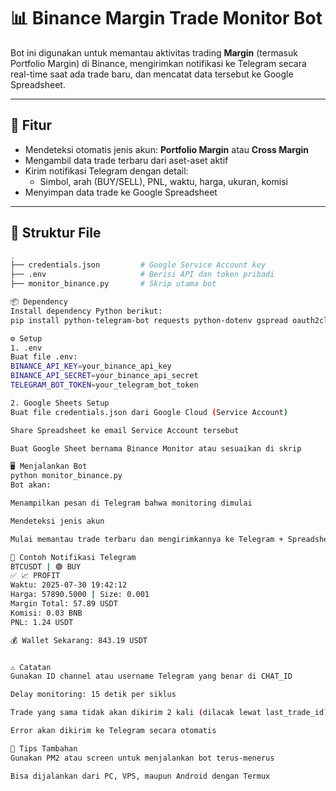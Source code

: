 # 📊 Binance Margin Trade Monitor Bot

Bot ini digunakan untuk memantau aktivitas trading **Margin** (termasuk Portfolio Margin) di Binance, mengirimkan notifikasi ke Telegram secara real-time saat ada trade baru, dan mencatat data tersebut ke Google Spreadsheet.

---

## 🚀 Fitur

- Mendeteksi otomatis jenis akun: **Portfolio Margin** atau **Cross Margin**
- Mengambil data trade terbaru dari aset-aset aktif
- Kirim notifikasi Telegram dengan detail:
  - Simbol, arah (BUY/SELL), PNL, waktu, harga, ukuran, komisi
- Menyimpan data trade ke Google Spreadsheet

---

## 📁 Struktur File

```bash
.
├── credentials.json         # Google Service Account key
├── .env                     # Berisi API dan token pribadi
├── monitor_binance.py       # Skrip utama bot

📦 Dependency
Install dependency Python berikut:
pip install python-telegram-bot requests python-dotenv gspread oauth2client

⚙️ Setup
1. .env
Buat file .env:
BINANCE_API_KEY=your_binance_api_key
BINANCE_API_SECRET=your_binance_api_secret
TELEGRAM_BOT_TOKEN=your_telegram_bot_token

2. Google Sheets Setup
Buat file credentials.json dari Google Cloud (Service Account)

Share Spreadsheet ke email Service Account tersebut

Buat Google Sheet bernama Binance Monitor atau sesuaikan di skrip

🖥️ Menjalankan Bot
python monitor_binance.py
Bot akan:

Menampilkan pesan di Telegram bahwa monitoring dimulai

Mendeteksi jenis akun

Mulai memantau trade terbaru dan mengirimkannya ke Telegram + Spreadsheet

🔔 Contoh Notifikasi Telegram
BTCUSDT | 🟢 BUY
✅ 📈 PROFIT
Waktu: 2025-07-30 19:42:12
Harga: 57890.5000 | Size: 0.001
Margin Total: 57.89 USDT
Komisi: 0.03 BNB
PNL: 1.24 USDT

💰 Wallet Sekarang: 843.19 USDT


⚠️ Catatan
Gunakan ID channel atau username Telegram yang benar di CHAT_ID

Delay monitoring: 15 detik per siklus

Trade yang sama tidak akan dikirim 2 kali (dilacak lewat last_trade_id)

Error akan dikirim ke Telegram secara otomatis

🧩 Tips Tambahan
Gunakan PM2 atau screen untuk menjalankan bot terus-menerus

Bisa dijalankan dari PC, VPS, maupun Android dengan Termux

